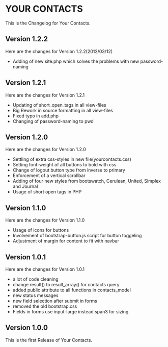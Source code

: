 YOUR CONTACTS
=============

This is the Changelog for Your Contacts.

Version 1.2.2
-------------

Here are the changes for Version 1.2.2(2012/03/12)

* Adding of new site.php which solves the problems with new password-naming

Version 1.2.1
-------------

Here are the changes for Version 1.2.1

* Updating of short_open_tags in all view-files
* Big Rework in source formatting in all view-files
* Fixed typo in add.php
* Changing of password-naming to pwd

Version 1.2.0
-------------

Here are the changes for Version 1.2.0

* Settling of extra css-styles in new file(yourcontacts.css)
* Setting font-weight of all buttons to bold with css
* Change of logout button type from inverse to primary
* Enforcement of a vertical scrollbar
* Adding of four new styles from bootswatch, Cerulean, United, Simplex and Journal
* Usage of short open tags in PHP

Version 1.1.0
-------------

Here are the changes for Version 1.1.0

* Usage of icons for buttons
* Involvement of bootstrap-button.js script for button toggeling
* Adjustment of margin for content to fit with navbar

Version 1.0.1
-------------

Here are the changes for Version 1.0.1

* a lot of code cleaning
* change result() to result_array() for contacts query
* added public attribute to all functions in contacts_model
* new status messages
* new field selection after submit in forms
* removed the old bootstrap.css
* Fields in forms use input-large instead span3 for sizing

Version 1.0.0
-------------

This is the first Release of Your Contacts.

